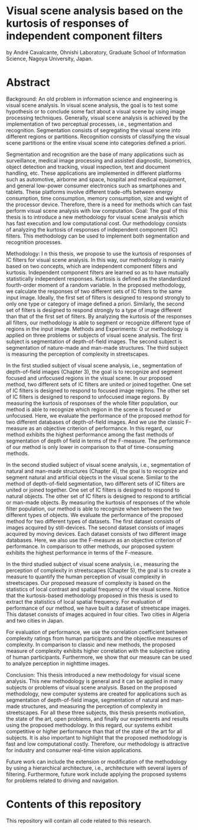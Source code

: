Visual scene analysis based on the kurtosis of responses of independent component filters
======

by
André Cavalcante,
Ohnishi Laboratory,
Graduate School of Information Science,
Nagoya University,
Japan.


Abstract 
======

Background: An old problem in information science and engineering is visual scene analysis. In visual scene analysis, the goal is to test some hypothesis or to conclude some fact about a visual scene by using image processing techniques. Generally, visual scene analysis is achieved by the implementation of two perceptual processes, i.e., segmentation and recognition. Segmentation consists of segregating the visual scene into different regions or partitions. Recognition consists of classifying the visual scene partitions or the entire visual scene into categories defined a priori.


Segmentation and recognition are the base of many applications such as surveillance, medical image processing and assisted diagnostic, biometrics, object detection and tracking, visual inspection, text and document handling, etc. These applications are implemented in different platforms such as automotive, airborne and space, hospital and medical equipment, and general low-power consumer electronics such as smartphones and tablets. These platforms involve different trade-offs between energy consumption, time consumption, memory consumption, size and weight of the processor device. Therefore, there is a need for methods which can fast perform visual scene analysis with low computation.
Goal: The goal of this thesis is to introduce a new methodology for visual scene analysis which has fast execution and low computational cost. Our methodology consists of analyzing the kurtosis of responses of independent component (IC) filters. This methodology can be used to implement both segmentation and recognition processes. 


Methodology: I n this thesis, we propose to use the kurtosis of responses of IC filters for visual scene analysis. In this way, our methodology is mainly based on two concepts, which are independent component filters and kurtosis. Independent component filters are learned so as to have mutually statistically independent responses. Kurtosis is defined as the standardized fourth-order moment of a random variable.
In the proposed methodology, we calculate the responses of two different sets of IC filters to the same input image. Ideally, the first set of filters is designed to respond strongly to only one type or category of image defined a priori. Similarly, the second set of filters is designed to respond strongly to a type of image different than that of the first set of filters. By analyzing the kurtosis of the responses all filters, our methodology is able to segment or recognize different type of regions in the input image.
Methods and Experiments: O ur methodology is applied on three problems or subjects of visual scene analysis. The first subject is segmentation of depth-of-field images. The second subject is segmentation of nature-made and man-made structures. The third subject is measuring the perception of complexity in streetscapes.


In the first studied subject of visual scene analysis, i.e., segmentation of depth-of-field images (Chapter 3), the goal is to recognize and segment focused and unfocused regions in the visual scene. In our proposed method, two different sets of IC filters are united or joined together. One set of IC filters is designed to respond to focused image regions. The other set of IC filters is designed to respond to unfocused image regions. By measuring the kurtosis of responses of the whole filter population, our method is able to recognize which region in the scene is focused or unfocused. Here, we evaluate the performance of the proposed method for two different databases of depth-of-field images. And we use the classic F-measure as an objective criterion of performance. In this regard, our method exhibits the highest performance among the fast methods of segmentation of depth of field in terms of the F-measure. The performance of our method is only lower in comparison to that of time-consuming methods.


In the second studied subject of visual scene analysis, i.e., segmentation of natural and man-made structures (Chapter 4), the goal is to recognize and segment natural and artificial objects in the visual scene. Similar to the method of depth-of-field segmentation, two different sets of IC filters are united or joined together. One set of IC filters is designed to respond to natural objects. The other set of IC filters is designed to respond to artificial or man-made objects. By measuring the kurtosis of responses of the whole filter population, our method is able to recognize when between the two different types of objects. We evaluate the performance of the proposed method for two different types of datasets. The first dataset consists of images acquired by still-devices. The second dataset consists of images acquired by moving devices. Each dataset consists of two different image databases. Here, we also use the F-measure as an objective criterion of performance. In comparison to other methods, our proposed system exhibits the highest performance in terms of the F-measure.


In the third studied subject of visual scene analysis, i.e., measuring the perception of complexity in streetscapes (Chapter 5), the goal is to create a measure to quantify the human perception of visual complexity in streetscapes. Our proposed measure of complexity is based on the statistics of local contrast and spatial frequency of the visual scene. Notice that the kurtosis-based methodology proposed in this thesis is used to extract the statistics of local spatial frequency. For evaluation of performance of our method, we have built a dataset of streetscape images. This dataset consists of images acquired in four cities. Two cities in Algeria and two cities in Japan.


For evaluation of performance, we use the correlation coefficient between complexity ratings from human participants and the objective measures of complexity. In comparison to classic and new methods, the proposed measure of complexity exhibits higher correlation with the subjective rating of human participants. Furthermore, we show that our measure can be used to analyze perception in nighttime images.


Conclusion: This thesis introduced a new methodology for visual scene analysis. This new methodology is general and it can be applied in many subjects or problems of visual scene analysis. Based on the proposed methodology, new computer systems are created for applications such as segmentation of depth-of-field image, segmentation of natural and man-made structures, and measuring the perception of complexity in streetscapes. For all these three subjects, this thesis presents motivation, the state of the art, open problems, and finally our experiments and results using the proposed methodology. In this regard, our systems exhibit competitive or higher performance than that of the state of the art for all subjects. It is also important to highlight that the proposed methodology is fast and low computational costly. Therefore, our methodology is attractive for industry and consumer real-time vision applications.


Future work can include the extension or modification of the methodology by using a hierarchical architecture, i.e., architecture with several layers of filtering. Furthermore, future work include applying the proposed systems for problems related to driving and navigation. 

Contents of this repository
======

This repository will contain all code related to this research.
